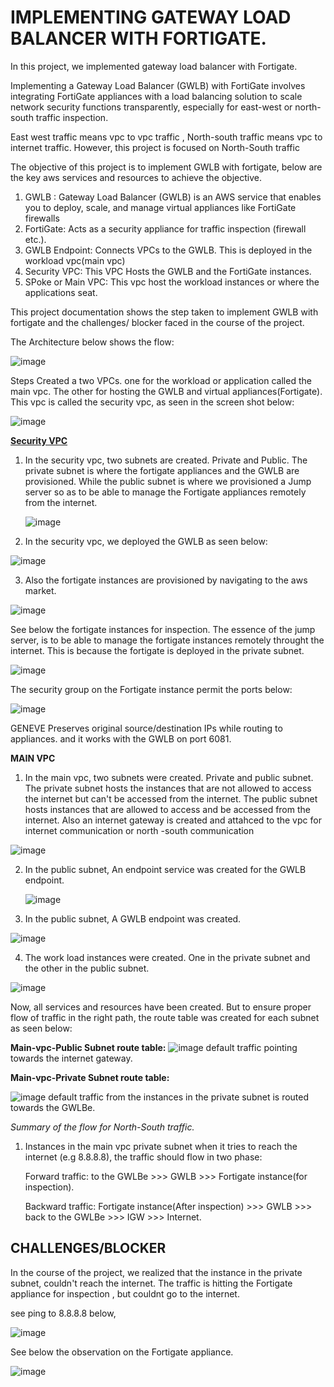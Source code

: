 # IMPLEMENTING GATEWAY LOAD BALANCER WITH FORTIGATE.

In this project, we implemented gateway load balancer with Fortigate.

Implementing a Gateway Load Balancer (GWLB) with FortiGate involves integrating FortiGate appliances with a load balancing solution to scale network security functions transparently, especially for east-west or north-south traffic inspection.

East west traffic means vpc to vpc traffic ,
North-south traffic means vpc to internet traffic.
However, this project is focused on North-South traffic


The objective of this project is to implement GWLB with fortigate, below are the key aws services and resources to achieve the objective.

1. GWLB : 
Gateway Load Balancer (GWLB) is an AWS service that enables you to deploy, scale, and manage virtual appliances like FortiGate firewalls
2. FortiGate: Acts as a security appliance for traffic inspection (firewall etc.).
3. GWLB Endpoint: Connects VPCs to the GWLB. This is deployed in the workload vpc(main vpc)
4. Security VPC: This VPC Hosts the GWLB and the FortiGate instances.
5. SPoke or Main VPC: This vpc host the workload instances or where the applications seat.

This project documentation shows the step taken to implement GWLB with fortigate and the challenges/ blocker faced in the course of the project.

The Architecture below shows the flow:

![image](https://github.com/user-attachments/assets/1f765652-ac6e-4e62-bf42-f263078b2c43)






Steps
Created a two VPCs. one for the workload or application called the main vpc. The other for hosting the GWLB and virtual appliances(Fortigate). This vpc is called the security vpc, as seen in the screen shot below:


![image](https://github.com/user-attachments/assets/3c3e6c93-0e62-4c5c-bad5-d129b6a201e5)



<u>**Security VPC**</u>
1. In the security vpc, two subnets are created. Private and Public.
   The private subnet is where the fortigate appliances and the GWLB are provisioned. While the public subnet is where we provisioned a Jump server so as to be able to
   manage the Fortigate appliances remotely from the internet.

   ![image](https://github.com/user-attachments/assets/53e9c10e-cd64-4fb6-a50a-2f3a67da6da8)


2. In the security vpc, we deployed the GWLB as seen below:

![image](https://github.com/user-attachments/assets/6cd3fc88-0931-4ac4-8c60-8af9a0fab802)

3. Also the fortigate instances are provisioned by navigating to the aws market.

![image](https://github.com/user-attachments/assets/ddbbe05c-abd7-4416-a5ec-d0b35cde4b35)

See below the fortigate instances for inspection. The essence of the jump server, is to be able to manage the fortigate instances remotely throught the internet.
This is because the fortigate is deployed in the private subnet.

![image](https://github.com/user-attachments/assets/4967c299-4ecb-435b-bdb8-781a265b1cca)

The security group on the Fortigate instance permit the ports below:

![image](https://github.com/user-attachments/assets/754fcbe8-1e68-4179-8612-fe1da742afd3)

GENEVE Preserves original source/destination IPs while routing to appliances. and it works with the GWLB on port 6081.



**MAIN VPC**
1. In the main vpc, two subnets were created. Private and public subnet.
The private subnet hosts the instances that are not allowed to access the internet but can't be accessed from the internet.
The public subnet hosts instances that are allowed to access and be accessed from the internet.
Also an internet gateway is created and attahced to the vpc for internet communication or north -south communication

![image](https://github.com/user-attachments/assets/0606bc3f-c13a-4da1-b7ba-a5949c90dcae)


2. In the public subnet, An endpoint service was created for the GWLB endpoint.

   ![image](https://github.com/user-attachments/assets/6d93d1f3-6854-4235-b794-55f4889b043d)

3. In the public subnet, A GWLB endpoint was created.

![image](https://github.com/user-attachments/assets/5a0b0d8b-1495-49e1-9858-5288e196f0f8)

4. The work load instances were created. One in the private subnet and the other in the public subnet.

![image](https://github.com/user-attachments/assets/9c006cb9-e186-44e8-a096-3cfaac5f0285)


   
Now, all services and resources have been created. But to ensure proper flow of traffic in the right path, the route table was created for each subnet as seen below:

**Main-vpc-Public Subnet route table:**
![image](https://github.com/user-attachments/assets/f0ecf367-f58f-4847-b47b-5adc7193b293)
default traffic pointing towards the internet gateway.



**Main-vpc-Private Subnet route table:**

![image](https://github.com/user-attachments/assets/53f3be1e-1320-4575-9b29-b0d581d3c6f4)
default traffic from the instances in the private subnet is routed towards the GWLBe.


*Summary of the flow for North-South traffic.*
1. Instances in the main vpc private subnet when it tries to reach the internet (e.g 8.8.8.8), the traffic should flow in two phase:
   
   Forward traffic: to the GWLBe >>> GWLB >>> Fortigate instance(for inspection).
   
   Backward traffic: Fortigate instance(After inspection) >>> GWLB >>> back to the GWLBe >>> IGW >>> Internet.




## **CHALLENGES/BLOCKER**

In the course of the project, we realized that the instance in the private subnet, couldn't reach the internet. The traffic is hitting the Fortigate appliance for inspection , but couldnt go to the internet. 


see ping to 8.8.8.8 below, 

![image](https://github.com/user-attachments/assets/d73b32ac-d473-4acf-8d56-def23820ec14)





See below the observation on  the Fortigate appliance.

![image](https://github.com/user-attachments/assets/8f69a4b3-b39e-4799-8630-f6e1418927ba)


